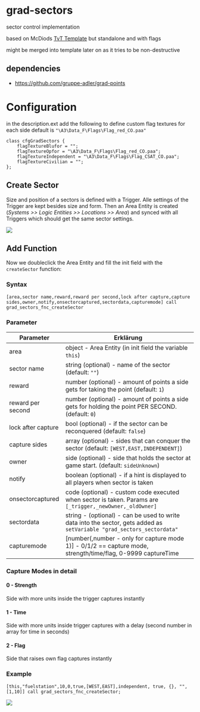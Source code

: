 # grad-sectors

sector control implementation

based on McDiods [TvT Template](https://github.com/gruppe-adler/TvT_Template.VR/tree/master/functions) but standalone and with flags

might be merged into template later on as it tries to be non-destructive

## dependencies

* https://github.com/gruppe-adler/grad-points

# Configuration

in the description.ext add the following to define custom flag textures for each side
default is `"\A3\Data_F\Flags\Flag_red_CO.paa"`

```sqf
class cfgGradSectors {
    flagTextureBlufor = "";
    flagTextureOpfor = "\A3\Data_F\Flags\Flag_red_CO.paa";
    flagTextureIndependent = "\A3\Data_F\Flags\Flag_CSAT_CO.paa";
    flagTextureCivilian = "";
};
```

## Create Sector
Size and position of a sectors is defined with a Trigger. Alle settings of the Trigger are kept besides size and form. Then an Area Entity is created (*Systems >> Logic Entities >> Locations >> Area*) and synced with all Triggers which should get the same sector settings.

![](http://i.imgur.com/x1Bd2qv.png)

## Add Function
Now we doubleclick the Area Entity and fill the init field with the `createSector` function:

### Syntax

```sqf
[area,sector name,reward,reward per second,lock after capture,capture sides,owner,notify,onsectorcaptured,sectordata,capturemode] call grad_sectors_fnc_createSector
```

### Parameter

Parameter | Erklärung
----------|-----------
area | object - Area Entity (in init field the variable `this`)
sector name | string (optional) - name of the sector (default: `""`)
reward | number (optional) - amount of points a side gets for taking the point (default: `1`)
reward per second | number (optional) - amount of points a side gets for holding the point PER SECOND. (default: `0`)
lock after capture | bool (optional) - if the sector can be reconquered (default: `false`)
capture sides | array (optional) - sides that can conquer the sector (default: `[WEST,EAST,INDEPENDENT]`)
owner | side (optional) - side that holds the sector at game start. (default: `sideUnknown`)
notify | boolean (optional) - if a hint is displayed to all players when sector is taken
onsectorcaptured | code (optional) - custom code executed when sector is taken. Params are `[_trigger,_newOwner,_oldOwner]`
sectordata | string - (optional) - can be used to write data into the sector, gets added as `setVariable "grad_sectors_sectordata"`
capturemode | [number(,number - only for capture mode 1)] - 0/1/2 == capture mode,  strength/time/flag, 0-9999 captureTime

### Capture Modes in detail
#### 0 - Strength
Side with more units inside the trigger captures instantly
#### 1 - Time
Side with more units inside trigger captures with a delay (second number in array for time in seconds)
#### 2 - Flag
Side that raises own flag captures instantly


### Example

```sqf
[this,"fuelstation",10,0,true,[WEST,EAST],independent, true, {}, "", [1,10]] call grad_sectors_fnc_createSector;
```

![](http://i.imgur.com/nsb4yyx.png)
